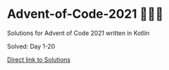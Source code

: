 # Advent-of-Code-2021 🎄🌟🎅
Solutions for Advent of Code 2021 written in Kotlin

Solved: Day 1-20

[Direct link to Solutions](https://github.com/patrick-elmquist/Advent-of-Code-2021/tree/main/src/main/kotlin)
